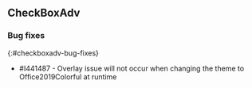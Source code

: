 ## CheckBoxAdv   

### Bug fixes
{:#checkboxadv-bug-fixes}

* \#I441487 - Overlay issue will not occur when changing the theme to Office2019Colorful at runtime